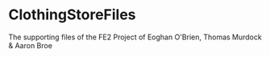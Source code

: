 # ClothingStoreFiles
The supporting files of the FE2 Project of Eoghan O'Brien, Thomas Murdock &amp; Aaron Broe
